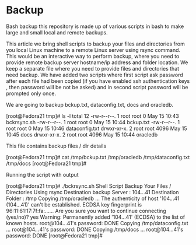 # Backup
Bash backup
this repository is made up of various scripts in bash
to make large and small local and remote backups.


This article we bring shell scripts to backup your files and directories from you local Linux machine to a remote Linux server using rsync command. This would be an interactive way to perform backup, where you need to provide remote backup server hostname/ip address and folder location. We keep a separate file where you need to provide files and directories that need backup. We have added two scripts where first script ask password after each file had been copied (if you have enabled ssh authentication keys , then password will be not be asked) and in second script password will be prompted only once.

We are going to backup bckup.txt, dataconfig.txt, docs and oracledb.

[root@Fedora21 tmp]# ls -l
total 12
-rw-r--r--. 1 root root 0 May 15 10:43 bckrsync.sh
-rw-r--r--. 1 root root 0 May 15 10:44 bckup.txt
-rw-r--r--. 1 root root 0 May 15 10:46 dataconfig.txt
drwxr-xr-x. 2 root root 4096 May 15 10:45 docs
drwxr-xr-x. 2 root root 4096 May 15 10:44 oracledb

This file contains backup files / dir details

[root@Fedora21 tmp]# cat /tmp/bckup.txt
/tmp/oracledb
/tmp/dataconfig.txt
/tmp/docs
[root@Fedora21 tmp]#

Running the script with output

[root@Fedora21 tmp]# ./bckrsync.sh
Shell Script Backup Your Files / Directories Using rsync
Destination backup Server : 104.*.*.41
Destination Folder : /tmp
Copying /tmp/oracledb ...
The authenticity of host '104.*.*.41 (104.*.*.41)' can't be established.
ECDSA key fingerprint is 96:11:61:17:7f:fa:......
Are you sure you want to continue connecting (yes/no)? yes
Warning: Permanently added '104.*.*.41' (ECDSA) to the list of known hosts.
root@104.*.*.41's password:
DONE
Copying /tmp/dataconfig.txt ...
root@104.*.*.41's password:
DONE
Copying /tmp/docs ...
root@104.*.*.41's password:
DONE
[root@Fedora21 tmp]#
